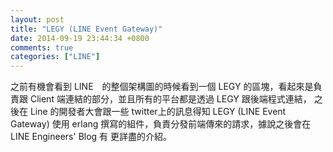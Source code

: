 ```yaml
---
layout: post
title: "LEGY (LINE Event Gateway)"
date: 2014-09-19 23:44:34 +0800
comments: true
categories: ["LINE"]
---
```


<!-- more -->

之前有機會看到 LINE　的整個架構圖的時候看到一個 LEGY 的區塊，看起來是負責跟 Client 端連結的部分，並且所有的平台都是透過 LEGY 跟後端程式連結，
之後在 Line 的開發者大會跟一些 twitter上的訊息得知 LEGY (LINE Event Gateway) 使用 erlang 撰寫的組件，負責分發前端傳來的請求，據說之後會在 LINE Engineers' Blog 有
更詳盡的介紹。